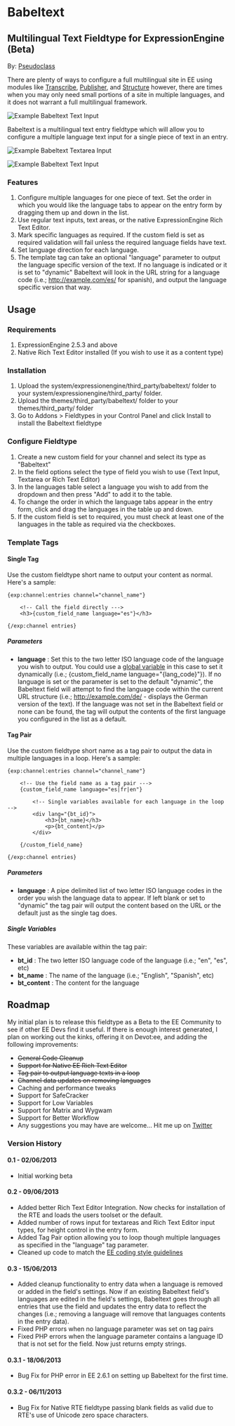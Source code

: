 # Babeltext

## Multilingual Text Fieldtype for ExpressionEngine (Beta)

By: [Pseudoclass](http://pseudoclass.com/)

There are plenty of ways to configure a full multilingual site in EE using modules like [Transcribe](http://eeharbor.com/transcribe), [Publisher](http://boldminded.com/add-ons/publisher), and [Structure](http://buildwithstructure.com/) however, there are times when you may only need small portions of a site in multiple languages, and it does not warrant a full multilingual framework.

![Example Babeltext Text Input](https://dl.dropboxusercontent.com/u/1671252/babeltext/sample_textinput_1.png)

Babeltext is a multilingual text entry fieldtype which will allow you to configure a multiple language text input for a single piece of text in an entry.

![Example Babeltext Textarea Input](https://dl.dropboxusercontent.com/u/1671252/babeltext/sample_rte.png)

![Example Babeltext Text Input](https://dl.dropboxusercontent.com/u/1671252/babeltext/sample_config.png)

### Features

1. Configure multiple languages for one piece of text. Set the order in which you would like the language tabs to appear on the entry form by dragging them up and down in the list.
2. Use regular text inputs, text areas, or the native ExpressionEngine Rich Text Editor.
3. Mark specific languages as required. If the custom field is set as required validation will fail unless the required language fields have text.
4. Set language direction for each language.
5. The template tag can take an optional "language" parameter to output the language specific version of the text. If no language is indicated or it is set to "dynamic" Babeltext will look in the URL string for a language code (i.e.; http://example.com/es/ for spanish), and output the language specific version that way.

## Usage

### Requirements

1. ExpressionEngine 2.5.3 and above
2. Native Rich Text Editor installed (If you wish to use it as a content type)

### Installation

1. Upload the system/expressionengine/third_party/babeltext/ folder to your system/expressionengine/third_party/ folder.
2. Upload the themes/third_party/babeltext/ folder to your themes/third_party/ folder
3. Go to Addons > Fieldtypes in your Control Panel and click Install to install the Babeltext fieldtype

### Configure Fieldtype

1. Create a new custom field for your channel and select its type as "Babeltext"
2. In the field options select the type of field you wish to use (Text Input, Textarea or Rich Text Editor)
3. In the languages table select a language you wish to add from the dropdown and then press "Add" to add it to the table.
4. To change the order in which the language tabs appear in the entry form, click and drag the languages in the table up and down.
5. If the custom field is set to required, you must check at least one of the languages in the table as required via the checkboxes.

### Template Tags

#### Single Tag

Use the custom fieldtype short name to output your content as normal. Here's a sample:

    {exp:channel:entries channel="channel_name"}

        <!-- Call the field directly --->
        <h3>{custom_field_name language="es"}</h3>

    {/exp:channel entries}

##### Parameters

* **language** : Set this to the two letter ISO language code of the  language you wish to output. You could use a [global variable](http://cwcrawley.co.uk/2010/01/multi-lingual-websites-in-expressionengine/) in this case to set it dynamically (i.e.; {custom_field_name language="{lang_code}"}). If no language is set or the parameter is set to the default "dynamic", the Babeltext field will attempt to find the language code within the current URL structure (i.e.; http://example.com/de/ - displays the German version of the text). If the language was not set in the Babeltext field or none can be found, the tag will output the contents of the first language you configured in the list as a default.

#### Tag Pair

Use the custom fieldtype short name as a tag pair to output the data in multiple languages in a loop. Here's a sample:

    {exp:channel:entries channel="channel_name"}

        <!-- Use the field name as a tag pair --->
        {custom_field_name language="es|fr|en"}

            <!-- Single variables available for each language in the loop -->
            <div lang="{bt_id}">
                <h3>{bt_name}</h3>
				<p>{bt_content}</p>
            </div>

        {/custom_field_name}

    {/exp:channel entries}

##### Parameters

* **language** : A pipe delimited list of two letter ISO language codes in the order you wish the language data to appear. If left blank or set to "dynamic" the tag pair will output the content based on the URL or the default just as the single tag does.

##### Single Variables

These variables are available within the tag pair:

* **bt_id** : The two letter ISO language code of the language (i.e.; "en", "es", etc)
* **bt_name** : The name of the language (i.e.; "English", "Spanish", etc)
* **bt_content** : The content for the language

## Roadmap

My initial plan is to release this fieldtype as a Beta to the EE Community to see if other EE Devs find it useful. If there is enough interest generated, I plan on working out the kinks, offering it on Devot:ee, and adding the following improvements:

* ~~General Code Cleanup~~
* ~~Support for Native EE Rich Text Editor~~
* ~~Tag pair to output language texts in a loop~~
* ~~Channel data updates on removing languages~~
* Caching and performance tweaks
* Support for SafeCracker
* Support for Low Variables
* Support for Matrix and Wygwam
* Support for Better Workflow
* Any suggestions you may have are welcome... Hit me up on [Twitter](https://twitter.com/pseudoclass) 

### Version History

#### 0.1 - 02/06/2013
* Initial working beta

#### 0.2 - 09/06/2013
* Added better Rich Text Editor Integration. Now checks for installation of the RTE and loads the users toolset or the default.
* Added number of rows input for textareas and Rich Text Editor input types, for height control in the entry form.
* Added Tag Pair option allowing you to loop though multiple languages as specified in the "language" tag parameter.
* Cleaned up code to match the [EE coding style guidelines](http://ellislab.com/expressionengine/user-guide/development/guidelines/general.html)

#### 0.3 - 15/06/2013
* Added cleanup functionality to entry data when a language is removed or added in the field's settings. Now if an existing Babeltext field's languages are edited in the field's settings, Babeltext goes through all entries that use the field and updates the entry data to reflect the changes (i.e.; removing a language will remove that languages contents in the entry data). 
* Fixed PHP errors when no language parameter was set on tag pairs
* Fixed PHP errors when the language parameter contains a language ID that is not set for the field. Now just returns empty strings.

#### 0.3.1 - 18/06/2013
* Bug Fix for PHP error in EE 2.6.1 on setting up Babeltext for the first time.

#### 0.3.2 - 06/11/2013
* Bug Fix for Native RTE fieldtype passing blank fields as valid due to RTE's use of Unicode zero space characters.